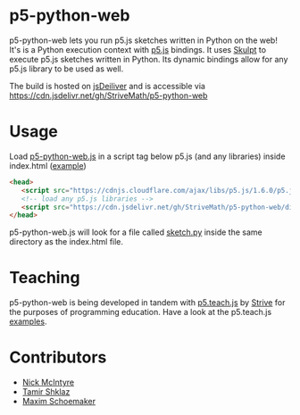 # p5-python-web

p5-python-web lets you run p5.js sketches written in Python on the web! It's is a Python execution context with [p5.js](https://github.com/processing/p5.js) bindings. It uses [Skulpt](https://github.com/skulpt/skulpt) to execute p5.js sketches written in Python. Its dynamic bindings allow for any p5.js library to be used as well.

The build is hosted on [jsDeiliver](https://www.jsdelivr.com/) and is accessible via https://cdn.jsdelivr.net/gh/StriveMath/p5-python-web

# Usage

Load [p5-python-web.js](https://github.com/StriveMath/p5-python-web/blob/main/dist/p5-python-web.js) in a script tag below p5.js (and any libraries) inside index.html ([example](https://github.com/StriveMath/p5-python-web/tree/main/examples/simple/))

```html
<head>
   <script src="https://cdnjs.cloudflare.com/ajax/libs/p5.js/1.6.0/p5.js"></script>
   <!-- load any p5.js libraries -->
   <script src="https://cdn.jsdelivr.net/gh/StriveMath/p5-python-web/dist/p5-python-web.js"></script>
</head>
```
p5-python-web.js will look for a file called [sketch.py](https://github.com/StriveMath/p5-python-web/tree/main/examples/simple/sketch.py) inside the same directory as the index.html file.

# Teaching

p5-python-web is being developed in tandem with [p5.teach.js](https://github.com/StriveMath/p5.teach.js) by [Strive](https://www.strivemath.com/) for the purposes of programming education. Have a look at the p5.teach.js [examples](https://github.com/StriveMath/p5-python-web/tree/main/examples/p5.teach.js).

# Contributors

- [Nick McIntyre](https://github.com/nickmcintyre)
- [Tamir Shklaz](https://github.com/TamirShklaz)
- [Maxim Schoemaker](https://github.com/MaximSchoemaker)

